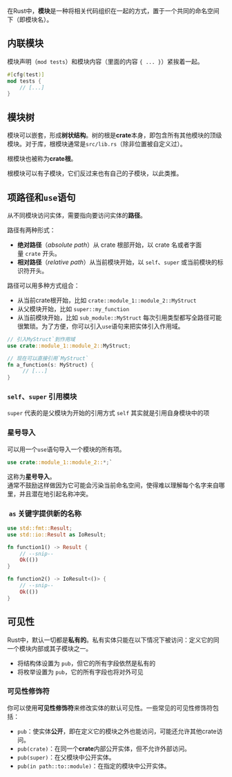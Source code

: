 在Rust中，**模块**是一种将相关代码组织在一起的方式，置于一个共同的命名空间下（即模块名）。
## 内联模块

模块声明（`mod tests`）和模块内容（里面的内容 `{ ... }`）紧挨着一起。
```rust
#[cfg(test)]
mod tests {
    // [...]
}
```
## 模块树

模块可以嵌套，形成**树状结构**。树的根是**crate**本身，即包含所有其他模块的顶级模块。对于库，根模块通常是`src/lib.rs`（除非位置被自定义过）。

根模块也被称为**crate根**。

根模块可以有子模块，它们反过来也有自己的子模块，以此类推。

## 项路径和`use`语句
从不同模块访问实体，需要指向要访问实体的**路径**。

路径有两种形式：
- **绝对路径**（_absolute path_）从 crate 根部开始，以 crate 名或者字面量 `crate` 开头。
- **相对路径**（_relative path_）从当前模块开始，以 `self`、`super` 或当前模块的标识符开头。

路径可以用多种方式组合：

- 从当前crate根开始，比如 `crate::module_1::module_2::MyStruct`
- 从父模块开始，比如 `super::my_function`
- 从当前模块开始，比如 `sub_module::MyStruct`
每次引用类型都写全路径可能很繁琐。为了方便，你可以引入`use`语句来把实体引入作用域。

```rust
// 引入MyStruct`到作用域
use crate::module_1::module_2::MyStruct;

// 现在可以直接引用`MyStruct`
fn a_function(s: MyStruct) {
     // [...]
}
```
### `self`、`super` 引用模块
`super` 代表的是父模块为开始的引用方式
`self` 其实就是引用自身模块中的项
### 星号导入

可以用一个`use`语句导入一个模块的所有项。

```rust
use crate::module_1::module_2::*;`
```

这称为**星号导入**。  
通常不鼓励这样做因为它可能会污染当前命名空间，使得难以理解每个名字来自哪里，并且潜在地引起名称冲突。

###  `as` 关键字提供新的名称
```rust
use std::fmt::Result;
use std::io::Result as IoResult;

fn function1() -> Result {
    // --snip--
    Ok(())
}

fn function2() -> IoResult<()> {
    // --snip--
    Ok(())
}
```
## 可见性
Rust中，默认一切都是**私有的**。私有实体只能在以下情况下被访问：定义它的同一个模块内部或其子模块之一。

- 将结构体设置为 `pub`，但它的所有字段依然是私有的
- 将枚举设置为 `pub`，它的所有字段也将对外可见
### 可见性修饰符

你可以使用**可见性修饰符**来修改实体的默认可见性。一些常见的可见性修饰符包括：

- `pub`：使实体**公开**，即在定义它的模块之外也能访问，可能还允许其他crate访问。
- `pub(crate)`：在同一个**crate**内部公开实体，但不允许外部访问。
- `pub(super)`：在父模块中公开实体。
- `pub(in path::to::module)`：在指定的模块中公开实体。